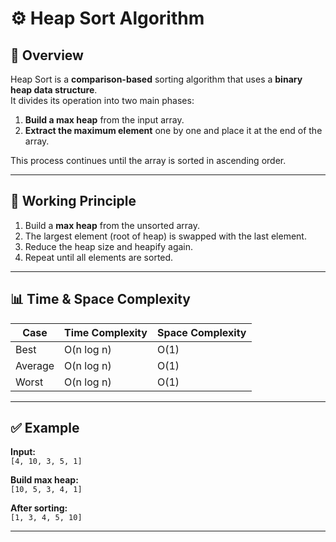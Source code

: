 # ⚙️ Heap Sort Algorithm

## 📘 Overview
Heap Sort is a **comparison-based** sorting algorithm that uses a **binary heap data structure**.  
It divides its operation into two main phases:
1. **Build a max heap** from the input array.
2. **Extract the maximum element** one by one and place it at the end of the array.

This process continues until the array is sorted in ascending order.

---

## 🧩 Working Principle
1. Build a **max heap** from the unsorted array.
2. The largest element (root of heap) is swapped with the last element.
3. Reduce the heap size and heapify again.
4. Repeat until all elements are sorted.

---

## 📊 Time & Space Complexity

| Case | Time Complexity | Space Complexity |
|------|------------------|------------------|
| Best | O(n log n) | O(1) |
| Average | O(n log n) | O(1) |
| Worst | O(n log n) | O(1) |

---

## ✅ Example
**Input:**  
`[4, 10, 3, 5, 1]`

**Build max heap:**  
`[10, 5, 3, 4, 1]`

**After sorting:**  
`[1, 3, 4, 5, 10]`

---

